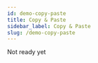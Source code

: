 ```yaml
---
id: demo-copy-paste
title: Copy & Paste
sidebar_label: Copy & Paste
slug: /demo-copy-paste
---
```


Not ready yet
